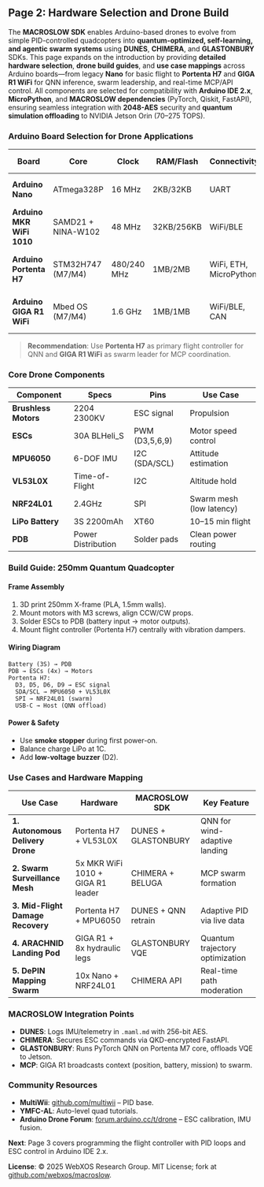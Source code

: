 ## Page 2: Hardware Selection and Drone Build
The **MACROSLOW SDK** enables Arduino-based drones to evolve from simple PID-controlled quadcopters into **quantum-optimized, self-learning, and agentic swarm systems** using **DUNES**, **CHIMERA**, and **GLASTONBURY** SDKs. This page expands on the introduction by providing **detailed hardware selection**, **drone build guides**, and **use case mappings** across Arduino boards—from legacy **Nano** for basic flight to **Portenta H7** and **GIGA R1 WiFi** for QNN inference, swarm leadership, and real-time MCP/API control. All components are selected for compatibility with **Arduino IDE 2.x**, **MicroPython**, and **MACROSLOW dependencies** (PyTorch, Qiskit, FastAPI), ensuring seamless integration with **2048-AES** security and **quantum simulation offloading** to NVIDIA Jetson Orin (70–275 TOPS).

### Arduino Board Selection for Drone Applications
| **Board** | **Core** | **Clock** | **RAM/Flash** | **Connectivity** | **Best For** | **MACROSLOW Role** |
|-----------|----------|-----------|---------------|------------------|--------------|---------------------|
| **Arduino Nano** | ATmega328P | 16 MHz | 2KB/32KB | UART | Basic flight controller | DUNES sensor logging, offload QNN |
| **Arduino MKR WiFi 1010** | SAMD21 + NINA-W102 | 48 MHz | 32KB/256KB | WiFi/BLE | Mesh follower drones | CHIMERA QKD, real-time API |
| **Arduino Portenta H7** | STM32H747 (M7/M4) | 480/240 MHz | 1MB/2MB | WiFi, ETH, MicroPython | QNN inference, mid-flight training | GLASTONBURY VQE, DUNES MCP |
| **Arduino GIGA R1 WiFi** | Mbed OS (M7/M4) | 1.6 GHz | 1MB/1MB | WiFi/BLE, CAN | Swarm leader, path moderation | CHIMERA API gateway, BELUGA fusion |

> **Recommendation**: Use **Portenta H7** as primary flight controller for QNN and **GIGA R1 WiFi** as swarm leader for MCP coordination.

### Core Drone Components
| **Component** | **Specs** | **Pins** | **Use Case** |
|---------------|-----------|----------|--------------|
| **Brushless Motors** | 2204 2300KV | ESC signal | Propulsion |
| **ESCs** | 30A BLHeli_S | PWM (D3,5,6,9) | Motor speed control |
| **MPU6050** | 6-DOF IMU | I2C (SDA/SCL) | Attitude estimation |
| **VL53L0X** | Time-of-Flight | I2C | Altitude hold |
| **NRF24L01** | 2.4GHz | SPI | Swarm mesh (low latency) |
| **LiPo Battery** | 3S 2200mAh | XT60 | 10–15 min flight |
| **PDB** | Power Distribution | Solder pads | Clean power routing |

### Build Guide: 250mm Quantum Quadcopter
#### Frame Assembly
1. 3D print 250mm X-frame (PLA, 1.5mm walls).
2. Mount motors with M3 screws, align CCW/CW props.
3. Solder ESCs to PDB (battery input → motor outputs).
4. Mount flight controller (Portenta H7) centrally with vibration dampers.

#### Wiring Diagram
```
Battery (3S) → PDB
PDB → ESCs (4x) → Motors
Portenta H7:
  D3, D5, D6, D9 → ESC signal
  SDA/SCL → MPU6050 + VL53L0X
  SPI → NRF24L01 (swarm)
  USB-C → Host (QNN offload)
```

#### Power & Safety
- Use **smoke stopper** during first power-on.
- Balance charge LiPo at 1C.
- Add **low-voltage buzzer** (D2).

### Use Cases and Hardware Mapping
| **Use Case** | **Hardware** | **MACROSLOW SDK** | **Key Feature** |
|--------------|--------------|-------------------|-----------------|
| **1. Autonomous Delivery Drone** | Portenta H7 + VL53L0X | DUNES + GLASTONBURY | QNN for wind-adaptive landing |
| **2. Swarm Surveillance Mesh** | 5x MKR WiFi 1010 + GIGA R1 leader | CHIMERA + BELUGA | MCP swarm formation |
| **3. Mid-Flight Damage Recovery** | Portenta H7 + MPU6050 | DUNES + QNN retrain | Adaptive PID via live data |
| **4. ARACHNID Landing Pod** | GIGA R1 + 8x hydraulic legs | GLASTONBURY VQE | Quantum trajectory optimization |
| **5. DePIN Mapping Swarm** | 10x Nano + NRF24L01 | CHIMERA API | Real-time path moderation |

### MACROSLOW Integration Points
- **DUNES**: Logs IMU/telemetry in `.maml.md` with 256-bit AES.
- **CHIMERA**: Secures ESC commands via QKD-encrypted FastAPI.
- **GLASTONBURY**: Runs PyTorch QNN on Portenta M7 core, offloads VQE to Jetson.
- **MCP**: GIGA R1 broadcasts context (position, battery, mission) to swarm.

### Community Resources
- **MultiWii**: [github.com/multiwii](https://github.com/multiwii) – PID base.
- **YMFC-AL**: Auto-level quad tutorials.
- **Arduino Drone Forum**: [forum.arduino.cc/t/drone](https://forum.arduino.cc) – ESC calibration, IMU fusion.

**Next**: Page 3 covers programming the flight controller with PID loops and ESC control in Arduino IDE 2.x.

**License**: © 2025 WebXOS Research Group. MIT License; fork at [github.com/webxos/macroslow](https://github.com/webxos/macroslow).